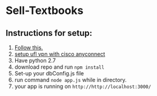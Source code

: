 # Sell-Textbooks

## Instructions for setup:

  1. [Follow this.](https://github.com/oracle/node-oracledb/blob/master/INSTALL.md#instrpm)
  2. [setup ufl vpn with cisco anyconnect](https://connect.ufl.edu/it/wiki/pages/glvpn.aspx)
  3. Have python 2.7
  4. download repo and run `npm install`
  5. Set-up your dbConfig.js file
  6. run command `node app.js` while in directory.
  7. your app is running on `http://http://localhost:3000/`
